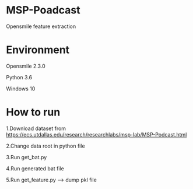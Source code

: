 # MSP-Poadcast
Opensmile feature extraction


# Environment
Opensmile 2.3.0

Python 3.6

Windows 10


# How to run
1.Download dataset from https://ecs.utdallas.edu/research/researchlabs/msp-lab/MSP-Podcast.html

2.Change data root in python file  

3.Run get_bat.py

4.Run generated bat file

5.Run get_feature.py --> dump pkl file
